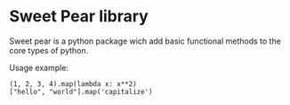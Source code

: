 # Sweet Pear library

Sweet pear is a python package wich add
basic functional methods to the core types
of python.

Usage example:
```
(1, 2, 3, 4).map(lambda x: x**2)
["hello", "world"].map('capitalize')
```
